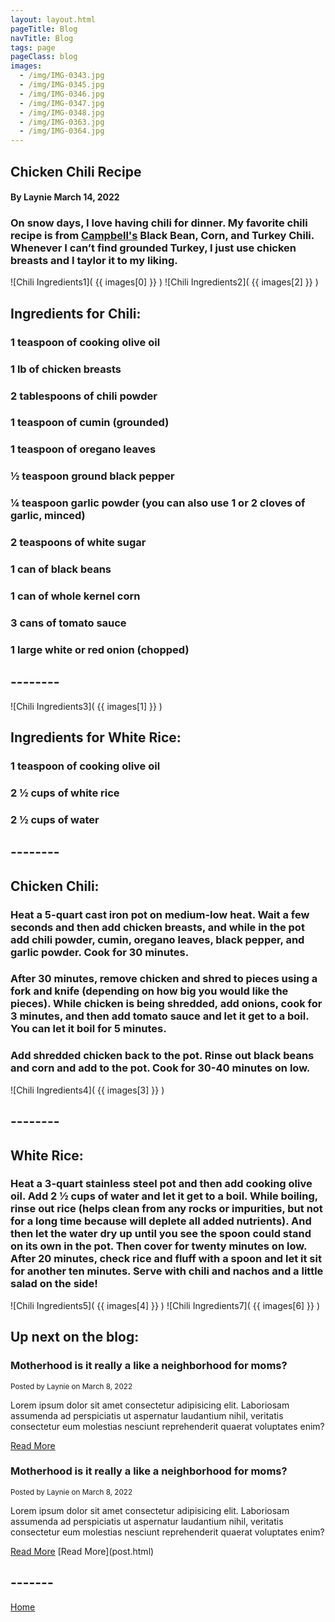 ```yaml
---
layout: layout.html
pageTitle: Blog
navTitle: Blog
tags: page
pageClass: blog
images:
  - /img/IMG-0343.jpg
  - /img/IMG-0345.jpg
  - /img/IMG-0346.jpg
  - /img/IMG-0347.jpg
  - /img/IMG-0348.jpg
  - /img/IMG-0363.jpg
  - /img/IMG-0364.jpg
---
```


## Chicken Chili Recipe

#### By Laynie March 14, 2022

### On snow days, I love having chili for dinner. My favorite chili recipe is from [Campbell's](https://www.campbells.com/swanson/recipes/black-bean-corn-and-turkey-chili/) Black Bean, Corn, and Turkey Chili. Whenever I can’t find grounded Turkey, I just use chicken breasts and I taylor it to my liking.

![Chili Ingredients1]( {{ images[0] }} )
![Chili Ingredients2]( {{ images[2] }} )

## Ingredients for Chili:

### 1 teaspoon of cooking olive oil

### 1 lb of chicken breasts

### 2 tablespoons of chili powder

### 1 teaspoon of cumin (grounded)

### 1 teaspoon of oregano leaves

### ½ teaspoon ground black pepper

### ¼ teaspoon garlic powder (you can also use 1 or 2 cloves of garlic, minced)

### 2 teaspoons of white sugar

### 1 can of black beans

### 1 can of whole kernel corn

### 3 cans of tomato sauce

### 1 large white or red onion (chopped)

## --------

![Chili Ingredients3]( {{ images[1] }} )

## Ingredients for White Rice:

### 1 teaspoon of cooking olive oil

### 2 ½ cups of white rice

### 2 ½ cups of water

## --------

## Chicken Chili:

### Heat a 5-quart cast iron pot on medium-low heat. Wait a few seconds and then add chicken breasts, and while in the pot add chili powder, cumin, oregano leaves, black pepper, and garlic powder. Cook for 30 minutes.

### After 30 minutes, remove chicken and shred to pieces using a fork and knife (depending on how big you would like the pieces). While chicken is being shredded, add onions, cook for 3 minutes, and then add tomato sauce and let it get to a boil. You can let it boil for 5 minutes.

### Add shredded chicken back to the pot. Rinse out black beans and corn and add to the pot. Cook for 30-40 minutes on low.

![Chili Ingredients4]( {{ images[3] }} )

## --------

## White Rice:

### Heat a 3-quart stainless steel pot and then add cooking olive oil. Add 2 ½ cups of water and let it get to a boil. While boiling, rinse out rice (helps clean from any rocks or impurities, but not for a long time because will deplete all added nutrients). And then let the water dry up until you see the spoon could stand on its own in the pot. Then cover for twenty minutes on low. After 20 minutes, check rice and fluff with a spoon and let it sit for another ten minutes. Serve with chili and nachos and a little salad on the side!

![Chili Ingredients5]( {{ images[4] }} )
![Chili Ingredients7]( {{ images[6] }} )

## Up next on the blog:

<section>
      <article class="post">
        <h3>Motherhood is it really a like a neighborhood for moms?</h3>
        <small>Posted by Laynie on March 8, 2022</small>
        <p>
          Lorem ipsum dolor sit amet consectetur adipisicing elit. Laboriosam
          assumenda ad perspiciatis ut aspernatur laudantium nihil, veritatis
          consectetur eum molestias nesciunt reprehenderit quaerat voluptates
          enim?
        </p>
        <a href= "post">Read More</a>
        <!--<a href="./blog_posts/post.html">Read More</a>-->
      </article>
</section>

<section>
      <article class="post">
        <h3>Motherhood is it really a like a neighborhood for moms?</h3>
        <small>Posted by Laynie on March 8, 2022</small>
        <p>
          Lorem ipsum dolor sit amet consectetur adipisicing elit. Laboriosam
          assumenda ad perspiciatis ut aspernatur laudantium nihil, veritatis
          consectetur eum molestias nesciunt reprehenderit quaerat voluptates
          enim?
        </p>
        <a href="post.html">Read More</a>
        [Read More](post.html) 
      </article>
</section>

## -------

[Home](/)
